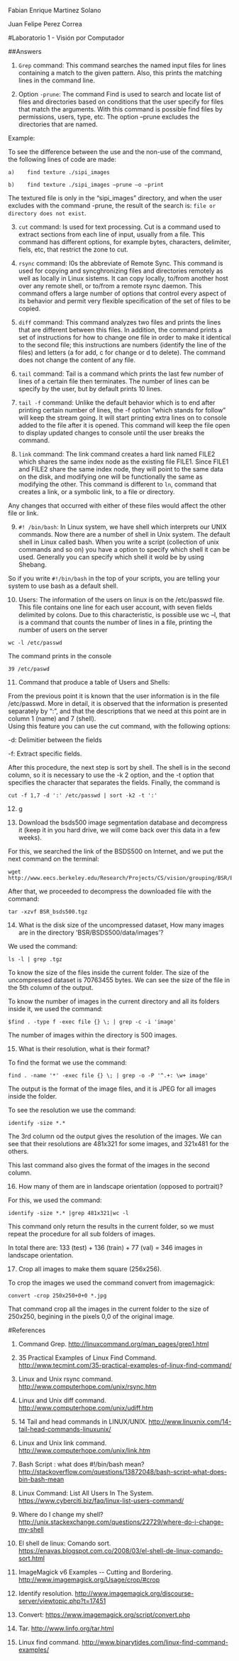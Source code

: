 Fabian Enrique Martinez Solano

Juan Felipe Perez Correa


#Laboratorio 1 - Visión por Computador

##Answers

1. ``Grep`` command: This command searches the named input files for lines containing a match to the given pattern. Also, this prints the matching lines in the command line.

2. Option ``-prune``: The command Find is used to search and locate list of files and directories based on conditions that the user specify for files that match the arguments. With this command is possible find files by permissions, users, type, etc. The option –prune excludes the directories that are named.

  Example: 

  To see the difference between the use and the non-use of the command, the following lines of code are made:
  ```
  a)	find texture ./sipi_images
  ```
  ```
  b)	find texture ./sipi_images –prune –o –print 
  ```
  The textured file is only in the “sipi_images” directory, and when the user excludes with the command -prune, the result of the search is: ``file or directory does not exist``.

3. ``cut`` command: Is used for text processing. Cut is a command used to extract sections from each line of input, usually from a file. This command has different options, for example bytes, characters, delimiter, fiels, etc, that restrict the zone to cut.
4. ``rsync`` command: I0s the abbreviate of Remote Sync. This command is used for copying and syncghronizing files and directories remotely as well as locally in Linux sistems. It can copy locally, to/from another host over any remote shell, or to/from a remote rsync daemon. This command offers a large number of options that control every aspect of its behavior and permit very flexible specification of the set of files to be copied.

5. ``diff`` command: This command analyzes two files and prints the lines that are different between this files. In addition, the command prints a set of instructions for how to change one file in order to make it identical to the second file; this instructions are numbers (identify the line of the files) and letters (a for add, c for change or d to delete). The command does not change the content of any file.

6. ``tail`` command: Tail is a command which prints the last few number of lines of a certain file then terminates. The number of lines can be specify by the user, but by default prints 10 lines.

7. ``tail -f`` command: Unlike the default behavior which is to end after printing certain number of lines, the -f option “which stands for follow” will keep the stream going. It will start printing extra lines on to console added to the file after it is opened. This command will keep the file open to display updated changes to console until the user breaks the command.

8. ``link`` command: The link command creates a hard link named FILE2 which shares the same index node as the existing file FILE1. Since FILE1 and FILE2 share the same index node, they will point to the same data on the disk, and modifying one will be functionally the same as modifying the other. This command is different to ``ln``, command that creates a link, or a symbolic link, to a file or directory.

  Any changes that occurred with either of these files would affect the other file or link.

9. ``#! /bin/bash``: In Linux system, we have shell which interprets our UNIX commands. Now there are a number of shell in Unix system. The default shell in Linux called bash. When you write a script (collection of unix commands and so on) you have a option to specify which shell it can be used. Generally you can specify which shell it wold be by using Shebang.

  So if you write ``#!/bin/bash`` in the top of your scripts, you are telling your system to use bash as a default shell.

10. Users: The information of the users on linux is on the /etc/passwd file. This file contains one line for each user account, with seven fields delimited by colons.  Due to this characteristic, is possible use wc –l, that is a command that counts the number of lines in a file, printing the number of users on the server
  ```
  wc -l /etc/passwd
  ```
  
  The command prints in the console
  
  ```
  39 /etc/paswd
  ```

11. Command that produce a table of Users and Shells:

  From the previous point it is known that the user information is in the file /etc/passwd. More in detail, it is observed that the information is presented separately by “:”, and that the descriptions that we need at this point are in column 1 (name) and 7 (shell).  
  Using this feature you can use the cut command, with the following options:

  -d: Delimitier between the fields

  -f: Extract specific fields.

  After this procedure, the next step is sort by shell. The shell is in the second column, so it is necessary to use the -k 2 option, and the -t option that specifies the character that separates the fields. Finally, the command is
  ```
  cut -f 1,7 -d ':' /etc/passwd | sort -k2 -t ':'
  ```
12. g 

13. Download the bsds500 image segmentation database and decompress it (keep it in you hard drive, we will come back over this data in a few weeks).

  For this, we searched the link of the BSDS500 on Internet, and we put the next command on the terminal:

  ```
  wget http://www.eecs.berkeley.edu/Research/Projects/CS/vision/grouping/BSR/BSR_bsds500.tgz

  ```

  After that, we proceeded to decompress the downloaded file with the command:

  ```
  tar -xzvf BSR_bsds500.tgz
  ```

 14. What is the disk size of the uncompressed dataset, How many images are in the directory 'BSR/BSDS500/data/images'?

  We used the command:

  ```
  ls -l | grep .tgz
  ```

  To know the size of the files inside the current folder. The size of the uncompressed dataset is 70763455 bytes. We can see the size of the file in the 5th column of the output.

  To know the number of images in the current directory and all its folders inside it, we used the command:

  ```
  $find . -type f -exec file {} \; | grep -c -i 'image'
  ```
  The number of images within the directory is 500 images.

  15. What is their resolution, what is their format?

  To find the format we use the command:

  ```
  find . -name '*' -exec file {} \; | grep -o -P '^.+: \w+ image'
  ```
  The output is the format of the image files, and it is JPEG for all images inside the folder.

  To see the resolution we use the command:

  ```
  identify -size *.*
  ```
  The 3rd column od the output gives the resolution of the images. We can see that their resolutions are 481x321 for some images, and 321x481 for the others.

  This last command also gives the format of the images in the second column.

16. How many of them are in landscape orientation (opposed to portrait)?

  For this, we used the command:

  ```
  identify -size *.* |grep 481x321|wc -l
  ```

  This command only return the results in the current folder, so we must repeat the procedure for all sub folders of images.

  In total there are: 133 (test) + 136 (train) + 77 (val) = 346 images in landscape orientation.

17. Crop all images to make them square (256x256).

  To crop the images we used the command convert from imagemagick:

  ```
  convert -crop 250x250+0+0 *.jpg
  ```

  That command crop all the images in the current folder to the size of 250x250, begining in the pixels 0,0 of the original image.


  #References

1.	Command Grep. http://linuxcommand.org/man_pages/grep1.html

2.	35 Practical Examples of Linux Find Command. http://www.tecmint.com/35-practical-examples-of-linux-find-command/

3.	Linux and Unix rsync command. http://www.computerhope.com/unix/rsync.htm

4.	Linux and Unix diff command. http://www.computerhope.com/unix/udiff.htm

5.	14 Tail and head commands in LINUX/UNIX. http://www.linuxnix.com/14-tail-head-commands-linuxunix/

6.	Linux and Unix link command. http://www.computerhope.com/unix/link.htm

7.	Bash Script : what does #!/bin/bash mean? http://stackoverflow.com/questions/13872048/bash-script-what-does-bin-bash-mean

8.	Linux Command: List All Users In The System. https://www.cyberciti.biz/faq/linux-list-users-command/

9.	Where do I change my shell? http://unix.stackexchange.com/questions/22729/where-do-i-change-my-shell

10.	El shell de linux: Comando sort. https://enavas.blogspot.com.co/2008/03/el-shell-de-linux-comando-sort.html

11.	ImageMagick v6 Examples -- Cutting and Bordering. http://www.imagemagick.org/Usage/crop/#crop

12. Identify resolution. http://www.imagemagick.org/discourse-server/viewtopic.php?t=17451

13. Convert: https://www.imagemagick.org/script/convert.php

14. Tar. http://www.linfo.org/tar.html

15. Linux find command. http://www.binarytides.com/linux-find-command-examples/


